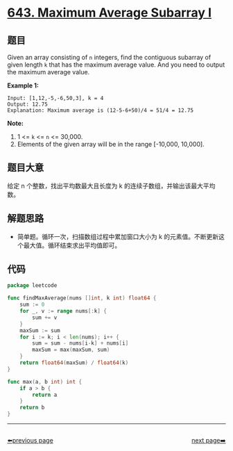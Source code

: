 # [643. Maximum Average Subarray I](https://leetcode.com/problems/maximum-average-subarray-i/)

## 题目

Given an array consisting of `n` integers, find the contiguous subarray of given length `k` that has the maximum average value. And you need to output the maximum average value.

**Example 1:**

```
Input: [1,12,-5,-6,50,3], k = 4
Output: 12.75
Explanation: Maximum average is (12-5-6+50)/4 = 51/4 = 12.75
```

**Note:**

1. 1 <= `k` <= `n` <= 30,000.
2. Elements of the given array will be in the range [-10,000, 10,000].

## 题目大意

给定 n 个整数，找出平均数最大且长度为 k 的连续子数组，并输出该最大平均数。

## 解题思路

- 简单题。循环一次，扫描数组过程中累加窗口大小为 k 的元素值。不断更新这个最大值。循环结束求出平均值即可。

## 代码

```go
package leetcode

func findMaxAverage(nums []int, k int) float64 {
	sum := 0
	for _, v := range nums[:k] {
		sum += v
	}
	maxSum := sum
	for i := k; i < len(nums); i++ {
		sum = sum - nums[i-k] + nums[i]
		maxSum = max(maxSum, sum)
	}
	return float64(maxSum) / float64(k)
}

func max(a, b int) int {
	if a > b {
		return a
	}
	return b
}
```



----------------------------------------------
<div style="display: flex;justify-content: space-between;align-items: center;">
<p><a href="https://books.halfrost.com/leetcode/ChapterFour/0600~0699/0638.Shopping-Offers/">⬅️previous page</a></p>
<p><a href="https://books.halfrost.com/leetcode/ChapterFour/0600~0699/0645.Set-Mismatch/">next page➡️</a></p>
</div>
